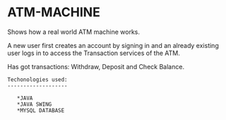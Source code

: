 # ATM-MACHINE

Shows how a real world ATM machine works.

A new user first creates an account by signing in and an already existing user logs in to access the Transaction services of the ATM.

Has got transactions: Withdraw, Deposit and Check Balance.

    Techonologies used:
    -------------------
    
       *JAVA
       *JAVA SWING
       *MYSQL DATABASE
